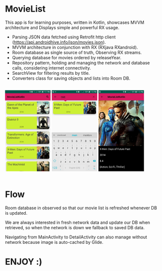 # MovieList

This app is for learning purposes, written in Kotlin, showcases MVVM architecture and Displays simple and powerful RX usage.

- Parsing JSON data fetched using Retrofit http client (https://api.androidhive.info/json/movies.json).
- MVVM architecture in conjunction with RX (RXjava RXandroid).
- Room database as single source of truth, Observing RX streams.
- Querying database for movies ordered by releaseYear.
- Repository pattern, holding and managing the network and database calls, considering internet connectivity.
- SearchView for filtering results by title.
- Converters class for saving objects and lists into Room DB.

<br/>

<div class="row">
<img src="images/screenshots/scr1.jpeg" width="150">
<img src="images/screenshots/scr2.jpeg" width="150">
<img src="images/screenshots/scr3.jpeg" width="150">
</div>

<br/>

# Flow
Room database in observed so that our movie list is refreshed whenever DB is updated.

We are always interested in fresh network data and update our DB when retrieved, so when the network is down we fallback to saved DB data.

Navigating from MainActivity to DetailActivity can also manage without network because image is auto-cached by Glide.

# ENJOY :)